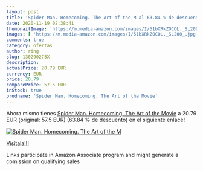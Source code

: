 ```yaml
---
layout: post
title: 'Spider Man. Homecoming. The Art of the M al 63.84 % de descuento'
date: 2020-11-19 02:38:41
thumbnailImage: 'https://m.media-amazon.com/images/I/51bXRkZOCOL._SL200_.jpg'
images: [ 'https://m.media-amazon.com/images/I/51bXRkZOCOL._SL200_.jpg' ]
comments: true
category: ofertas
author: ring
slug: 130290275X
description:
actualPrice: 20.79 EUR
currency: EUR
price: 20.79
comparePrice: 57.5 EUR
inStock: true
prodname: 'Spider Man. Homecoming. The Art of the Movie'
---
```


Ahora mismo tienes [Spider Man. Homecoming. The Art of the Movie](https://www.amazon.es/dp/130290275X/?tag=tolees-21) a 20.79 EUR (original: 57.5 EUR) (63.84 %  de descuento) en el siguiente enlace!

[![Spider Man. Homecoming. The Art of the M](https://m.media-amazon.com/images/I/51bXRkZOCOL._SL200_.jpg)](https://www.amazon.es/dp/130290275X/?tag=tolees-21)

[Visítala!!!](https://www.amazon.es/dp/130290275X/?tag=tolees-21)

Links participate in Amazon Associate program and might generate a comission on qualifying sales
